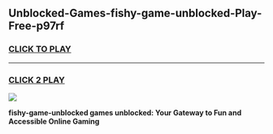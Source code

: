 
## Unblocked-Games-fishy-game-unblocked-Play-Free-p97rf
<h3>
<a href="https://premium76.site?title=fishy-game-unblocked&ref=23A">CLICK TO PLAY</a></h3>
<hr>

<h3>
<a href="https://premium76.site?title=fishy-game-unblocked&ref=23A">CLICK 2 PLAY</a>
  
</h3>

<a href="https://premium76.site?title=fishy-game-unblocked&ref=23A"><img src="https://clearcache.store/games.png"></a>


**fishy-game-unblocked games unblocked: Your Gateway to Fun and Accessible Online Gaming**
